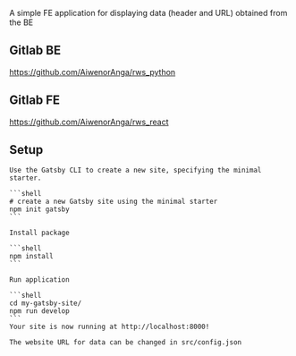 A simple FE application for displaying data (header and URL) obtained from the BE 

## Gitlab BE
  https://github.com/AiwenorAnga/rws_python

## Gitlab FE
  https://github.com/AiwenorAnga/rws_react

## Setup
    Use the Gatsby CLI to create a new site, specifying the minimal starter.

    ```shell
    # create a new Gatsby site using the minimal starter
    npm init gatsby
    ```

    Install package

    ```shell
    npm install
    ```

    Run application

    ```shell
    cd my-gatsby-site/
    npm run develop
    ```
    Your site is now running at http://localhost:8000!

    The website URL for data can be changed in src/config.json
